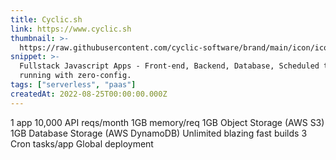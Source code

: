 ```yaml
---
title: Cyclic.sh
link: https://www.cyclic.sh
thumbnail: >-
  https://raw.githubusercontent.com/cyclic-software/brand/main/icon/icon-dark.svg
snippet: >-
  Fullstack Javascript Apps - Front-end, Backend, Database, Scheduled tasks. All
  running with zero-config.
tags: ["serverless", "paas"]
createdAt: 2022-08-25T00:00:00.000Z
---
```

1 app
10,000 API reqs/month
1GB memory/req
1GB Object Storage (AWS S3)
1GB Database Storage (AWS DynamoDB)
Unlimited blazing fast builds
3 Cron tasks/app
Global deployment